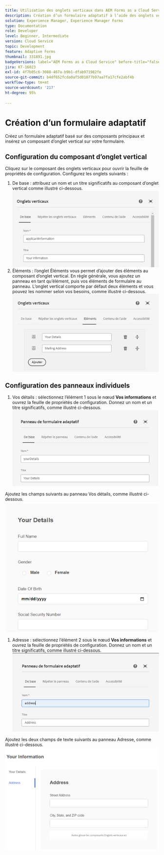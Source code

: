```yaml
---
title: Utilisation des onglets verticaux dans AEM Forms as a Cloud Service
description: Création d’un formulaire adaptatif à l’aide des onglets verticaux
solution: Experience Manager, Experience Manager Forms
type: Documentation
role: Developer
level: Beginner, Intermediate
version: Cloud Service
topic: Development
feature: Adaptive Forms
thumbnail: 331891.jpg
badgeVersions: label="AEM Forms as a Cloud Service" before-title="false"
jira: KT-16023
exl-id: 4f7b05c6-3088-467a-b9b1-dfab971982fe
source-git-commit: b4df652fcda0af5d01077b97aa7fa17cfe2abf4b
workflow-type: tm+mt
source-wordcount: '217'
ht-degree: 95%

---
```


# Création d’un formulaire adaptatif

Créez un formulaire adaptatif basé sur des composants principaux et insérez un composant d’onglet vertical sur votre formulaire.

## Configuration du composant d’onglet vertical

Cliquez sur le composant des onglets verticaux pour ouvrir la feuille de propriétés de configuration. Configurez les onglets suivants :

1. De base : attribuez un nom et un titre significatifs au composant d’onglet vertical comme illustré ci-dessous.
   ![vertical-tabs-1](assets/vertical-tabs-1.png)
1. Éléments : l’onglet Éléments vous permet d’ajouter des éléments au composant d’onglet vertical. En règle générale, vous ajoutez un panneau en tant qu’élément, puis vos éléments de formulaire au panneau. L’onglet vertical comporte par défaut deux éléments et vous pouvez les nommer selon vos besoins, comme illustré ci-dessous.
   ![vertical-tabs-2](assets/vertical-tabs-2.png)

## Configuration des panneaux individuels

1. Vos détails : sélectionnez l’élément 1 sous le nœud **Vos informations** et ouvrez la feuille de propriétés de configuration. Donnez un nom et un titre significatifs, comme illustré ci-dessous.
   ![vertical-tabs-3](assets/vertical-tabs-3.png)

Ajoutez les champs suivants au panneau Vos détails, comme illustré ci-dessous.
![vertical-tabs-4](assets/vertical-tabs-4.png)

1. Adresse : sélectionnez l’élément 2 sous le nœud **Vos informations** et ouvrez la feuille de propriétés de configuration. Donnez un nom et un titre significatifs, comme illustré ci-dessous.
   ![vertical-tabs-6](assets/vertical-tabs-6.png)

Ajoutez les deux champs de texte suivants au panneau Adresse, comme illustré ci-dessous.
![vertical-tabs-5](assets/vertical-tabs-5.png)
